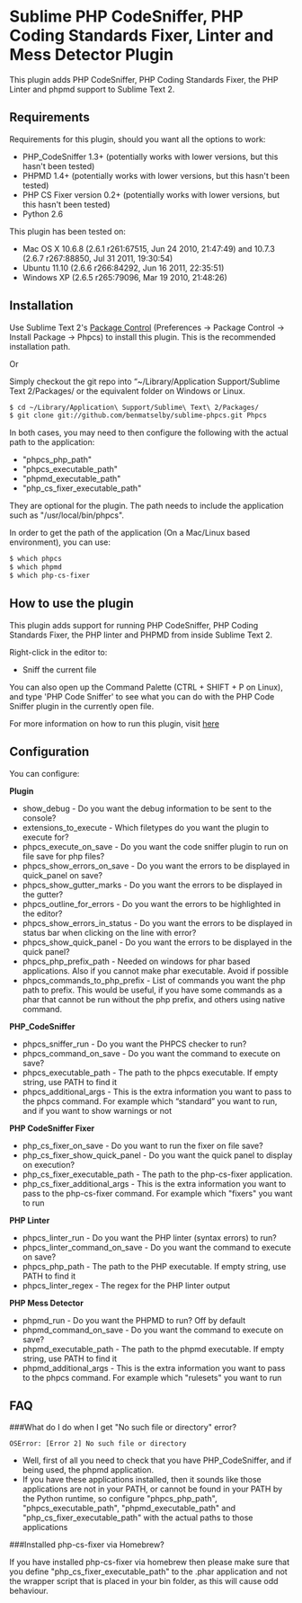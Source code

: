 Sublime PHP CodeSniffer, PHP Coding Standards Fixer, Linter and Mess Detector Plugin
====================================================================================

This plugin adds PHP CodeSniffer, PHP Coding Standards Fixer, the PHP Linter and phpmd support to Sublime Text 2.


Requirements
------------

Requirements for this plugin, should you want all the options to work:

* PHP_CodeSniffer 1.3+ (potentially works with lower versions, but this hasn't been tested)
* PHPMD 1.4+ (potentially works with lower versions, but this hasn't been tested)
* PHP CS Fixer version 0.2+ (potentially works with lower versions, but this hasn't been tested)
* Python 2.6

This plugin has been tested on:

* Mac OS X 10.6.8 (2.6.1 r261:67515, Jun 24 2010, 21:47:49) and 10.7.3 (2.6.7 r267:88850, Jul 31 2011, 19:30:54)
* Ubuntu 11.10 (2.6.6 r266:84292, Jun 16 2011, 22:35:51)
* Windows XP (2.6.5 r265:79096, Mar 19 2010, 21:48:26)


Installation
------------

Use Sublime Text 2's [Package Control](http://wbond.net/sublime_packages/package_control) (Preferences -> Package Control -> Install Package -> Phpcs) to install this plugin. This is the recommended installation path.

Or

Simply checkout the git repo into “~/Library/Application Support/Sublime Text 2/Packages/ or the equivalent folder on Windows or Linux.

```bash
$ cd ~/Library/Application\ Support/Sublime\ Text\ 2/Packages/
$ git clone git://github.com/benmatselby/sublime-phpcs.git Phpcs
```

In both cases, you may need to then configure the following with the actual path to the application:

* "phpcs_php_path"
* "phpcs_executable_path"
* "phpmd_executable_path"
* "php_cs_fixer_executable_path"

They are optional for the plugin. The path needs to include the application such as "/usr/local/bin/phpcs".

In order to get the path of the application (On a Mac/Linux based environment), you can use:

```bash
$ which phpcs
$ which phpmd
$ which php-cs-fixer
```


How to use the plugin
---------------------

This plugin adds support for running PHP CodeSniffer, PHP Coding Standards Fixer, the PHP linter and PHPMD from inside Sublime Text 2.

Right-click in the editor to:

* Sniff the current file

You can also open up the Command Palette (CTRL + SHIFT + P on Linux), and type
'PHP Code Sniffer' to see what you can do with the PHP Code Sniffer plugin in the currently open file.

For more information on how to run this plugin, visit [here](http://soulbroken.co.uk/code/sublimephpcs)


Configuration
-------------

You can configure:

**Plugin**

* show_debug - Do you want the debug information to be sent to the console?
* extensions_to_execute - Which filetypes do you want the plugin to execute for?
* phpcs_execute_on_save - Do you want the code sniffer plugin to run on file save for php files?
* phpcs_show_errors_on_save - Do you want the errors to be displayed in quick_panel on save?
* phpcs_show_gutter_marks - Do you want the errors to be displayed in the gutter?
* phpcs_outline_for_errors - Do you want the errors to be highlighted in the editor?
* phpcs_show_errors_in_status - Do you want the errors to be displayed in status bar when clicking on the line with error?
* phpcs_show_quick_panel - Do you want the errors to be displayed in the quick panel?
* phpcs_php_prefix_path - Needed on windows for phar based applications. Also if you cannot make phar executable. Avoid if possible
* phpcs_commands_to_php_prefix - List of commands you want the php path to prefix. This would be useful, if you have some commands as a phar that cannot be run without the php prefix, and others using native command.


**PHP_CodeSniffer**

* phpcs_sniffer_run - Do you want the PHPCS checker to run?
* phpcs_command_on_save - Do you want the command to execute on save?
* phpcs_executable_path - The path to the phpcs executable. If empty string, use PATH to find it
* phpcs_additional_args - This is the extra information you want to pass to the phpcs command. For example which “standard” you want to run, and if you want to show warnings or not

**PHP CodeSniffer Fixer**

* php_cs_fixer_on_save - Do you want to run the fixer on file save?
* php_cs_fixer_show_quick_panel - Do you want the quick panel to display on execution?
* php_cs_fixer_executable_path - The path to the php-cs-fixer application.
* php_cs_fixer_additional_args - This is the extra information you want to pass to the php-cs-fixer command. For example which "fixers" you want to run

**PHP Linter**

* phpcs_linter_run - Do you want the PHP linter (syntax errors) to run?
* phpcs_linter_command_on_save - Do you want the command to execute on save?
* phpcs_php_path - The path to the PHP executable. If empty string, use PATH to find it
* phpcs_linter_regex - The regex for the PHP linter output

**PHP Mess Detector**

* phpmd_run - Do you want the PHPMD to run? Off by default
* phpmd_command_on_save - Do you want the command to execute on save?
* phpmd_executable_path - The path to the phpmd executable. If empty string, use PATH to find it
* phpmd_additional_args - This is the extra information you want to pass to the phpcs command. For example which "rulesets" you want to run


FAQ
---

###What do I do when I get "No such file or directory" error?

```
OSError: [Error 2] No such file or directory
```

* Well, first of all you need to check that you have PHP_CodeSniffer, and if being used, the phpmd application.
* If you have these applications installed, then it sounds like those applications are not in your PATH, or cannot be found in your PATH by the Python runtime, so configure "phpcs_php_path", "phpcs_executable_path", "phpmd_executable_path" and "php_cs_fixer_executable_path" with the actual paths to those applications

###Installed php-cs-fixer via Homebrew?

If you have installed php-cs-fixer via homebrew then please make sure that you define "php_cs_fixer_executable_path" to the .phar application and not the wrapper script that is placed in your bin folder, as this will cause odd behaviour.
